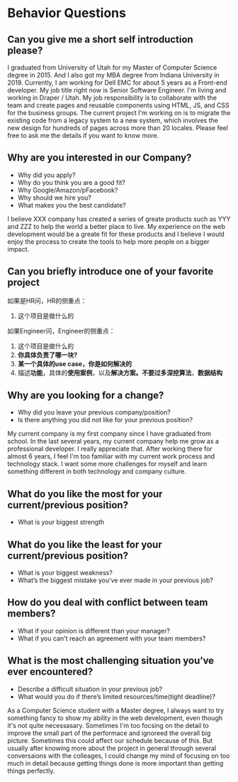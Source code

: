 # Behavior Questions

## Can you give me a short self introduction please? 

I graduated from University of Utah for my Master of Computer Science degree in 2015. And I also got my MBA degree from Indiana University in 2019. Currently, I am working for Dell EMC for about 5 years as a Front-end developer. My job title right now is Senior Software Engineer. I'm living and working in Draper / Utah. My job responsibility is to collaborate with the team and create pages and reusable components using HTML, JS, and CSS for the business groups. The current project I'm working on is to migrate the existing code from a legacy system to a new system, which involves the new design for hundreds of pages across more than 20 locales. Please feel free to ask me the details if you want to know more.

## Why are you interested in our Company? 

* Why did you apply? 
* Why do you think you are a good fit? 
* Why Google/Amazon/pFacebook? 
* Why should we hire you? 
* What makes you the best candidate? 

I believe XXX company has created a series of greate products such as YYY and ZZZ to help the world a better place to live. My experience on the web development would be a greate fit for these products and I believe I would enjoy the process to create the tools to help more people on a bigger impact.

##  Can you briefly introduce one of your favorite project 

  
如果是HR问，HR的侧重点：

1. 这个项目是做什么的 

如果Engineer问，Engineer的侧重点： 

1. 这个项目是做什么的 
2. **你具体负责了哪一块?** 
3. **某一个具体的use case，你是如何解决的** 
4. 描述**功能**，具体的**使用案例**，以及**解决方案。**不要过多**深挖算法**，**数据结构** 


## Why are you looking for a change?

* Why did you leave your previous company/position?
* Is there anything you did not like for your previous position?

My current company is my first company since I have graduated from school. In the last several years, my current company help me grow as a professional developer. I really appreciate that. After working there for almost 6 years, I feel I'm too familiar with my current work process and technology stack. I want some more challenges for myself and learn something different in both technology and company culture.

## What do you like the most for your current/previous position?

* What is your biggest strength


## What do you like the least for your current/previous position?

* What is your biggest weakness?
* What’s the biggest mistake you’ve ever made in your previous job?

## How do you deal with conflict between team members?

* What if your opinion is different than your manager?
* What if you can't reach an agreement with your team members?


## What is the most challenging situation you’ve ever encountered?

* Describe a difficult situation in your previous job?
* What would you do if there’s limited resources/time(tight deadline)?

As a Computer Science student with a Master degree, I always want to try something fancy to show my ability in the web development, even though it's not quite necessasary. Sometimes I'm too focsing on the detail to improve the small part of the performace and ignoreed the overall big picture. Sometimes this could affect our schedule because of this. But usually after knowing more about the project in general through several conversaions with the colleages, I could change my mind of focusing on too much in detail because getting things done is more important than getting things perfectly.

